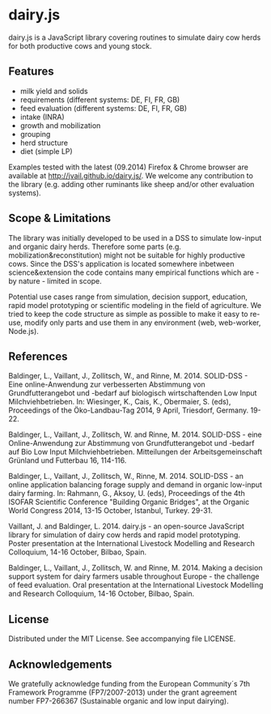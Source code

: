 # dairy.js

dairy.js is a JavaScript library covering routines to simulate dairy cow herds for both productive cows and young stock.

## Features

  * milk yield and solids
  * requirements (different systems: DE, FI, FR, GB)
  * feed evaluation (different systems: DE, FI, FR, GB)
  * intake (INRA)
  * growth and mobilization
  * grouping
  * herd structure
  * diet (simple LP)
  
Examples tested with the latest (09.2014) Firefox & Chrome browser are available at http://jvail.github.io/dairy.js/. We welcome any contribution to the library (e.g. adding other ruminants like sheep and/or other evaluation systems).

## Scope & Limitations

The library was initially developed to be used in a DSS to simulate low-input and organic dairy herds. Therefore some parts (e.g. mobilization&reconstitution) might not be suitable for highly productive cows. Since the DSS's application is located somewhere inbetween science&extension the code contains many empirical functions which are - by nature - limited in scope.  

Potential use cases range from simulation, decision support, education, rapid model prototyping or scientific modeling in the field of agriculture. We tried to keep the code structure as simple as possible to make it easy to re-use, modify only parts and use them in any environment (web, web-worker, Node.js).

## References

Baldinger, L., Vaillant, J., Zollitsch, W., and Rinne, M. 2014.
SOLID-DSS - Eine online-Anwendung zur verbesserten Abstimmung von Grundfutterangebot und -bedarf auf biologisch wirtschaftenden Low Input Milchviehbetrieben.
In: Wiesinger, K., Cais, K., Obermaier, S. (eds), Proceedings of the Öko-Landbau-Tag 2014, 9 April, Triesdorf, Germany. 19-22.
 
Baldinger, L., Vaillant, J., Zollitsch, W. and Rinne, M. 2014.
SOLID-DSS - eine Online-Anwendung zur Abstimmung von Grundfutterangebot und -bedarf auf Bio Low Input Milchviehbetrieben.
Mitteilungen der Arbeitsgemeinschaft Grünland und Futterbau 16, 114-116.
 
Baldinger, L., Vaillant, J., Zollitsch, W., Rinne, M. 2014. 
SOLID-DSS - an online application balancing forage supply and demand in organic low-input dairy farming.
In: Rahmann, G., Aksoy, U. (eds), Proceedings of the 4th ISOFAR Scientific Conference "Building Organic Bridges", at
the Organic World Congress 2014, 13-15 October, Istanbul, Turkey. 29-31.
 
Vaillant, J. and Baldinger, L. 2014.
dairy.js - an open-source JavaScript library for simulation of dairy cow herds and rapid model prototyping.
Poster presentation at the International Livestock Modelling and Research Colloquium, 14-16 October, Bilbao, Spain.
 
Baldinger, L., Vaillant, J., Zollitsch, W. and Rinne, M. 2014.
Making a decision support system for dairy farmers usable throughout Europe - the challenge of feed evaluation.
Oral presentation at the International Livestock Modelling and Research Colloquium, 14-16 October, Bilbao, Spain.

## License

Distributed under the MIT License. See accompanying file LICENSE.

## Acknowledgements

We gratefully acknowledge funding from the European Community´s 7th Framework Programme (FP7/2007-2013) under the grant 
agreement number FP7-266367 (Sustainable organic and low input dairying).
